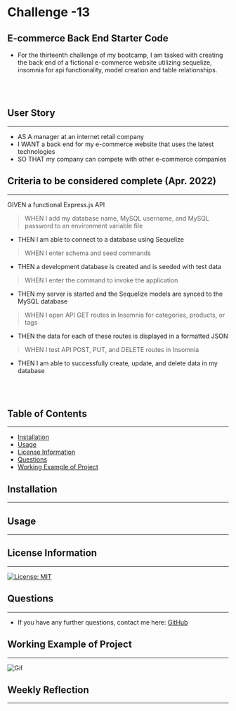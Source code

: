 # Challenge -13
## E-commerce Back End Starter Code

- For the thirteenth challenge of my bootcamp, I am tasked with creating the back end of a fictional e-commerce website utilizing sequelize, insomnia for api functionality, model creation and table relationships.

<br>
<br>

## User Story
---

- AS A manager at an internet retail company
- I WANT a back end for my e-commerce website that uses the latest technologies
- SO THAT my company can compete with other e-commerce companies

## Criteria to be considered complete (Apr. 2022)
---

GIVEN a functional Express.js API
> WHEN I add my database name, MySQL username, and MySQL password to an environment variable file
- THEN I am able to connect to a database using Sequelize
> WHEN I enter schema and seed commands
- THEN a development database is created and is seeded with test data
> WHEN I enter the command to invoke the application
- THEN my server is started and the Sequelize models are synced to the MySQL database
> WHEN I open API GET routes in Insomnia for categories, products, or tags
- THEN the data for each of these routes is displayed in a formatted JSON
> WHEN I test API POST, PUT, and DELETE routes in Insomnia
- THEN I am able to successfully create, update, and delete data in my database

<br>
<br>

## Table of Contents
---
- [Installation](#installation)
- [Usage](#usage)
- [License Information](#license-information)
- [Questions](#questions)
- [Working Example of Project](#working-example-of-project)

## Installation
---


## Usage
---


## License Information
---
[![License: MIT](https://img.shields.io/badge/License-MIT-blue.svg)](https://opensource.org/licenses/MIT)
<br/>

## Questions
---
- If you have any further questions, contact me here: [GitHub](https://github.com/jared-ruiz)

## Working Example of Project
---

![Gif]()

## Weekly Reflection
---
